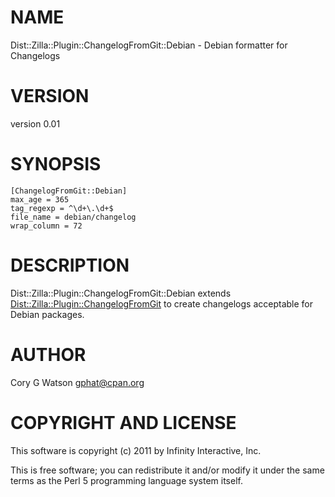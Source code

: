 # NAME

Dist::Zilla::Plugin::ChangelogFromGit::Debian - Debian formatter for Changelogs

# VERSION

version 0.01

# SYNOPSIS

    [ChangelogFromGit::Debian]
    max_age = 365
    tag_regexp = ^\d+\.\d+$
    file_name = debian/changelog
    wrap_column = 72

# DESCRIPTION

Dist::Zilla::Plugin::ChangelogFromGit::Debian extends
[Dist::Zilla::Plugin::ChangelogFromGit](http://search.cpan.org/perldoc?Dist::Zilla::Plugin::ChangelogFromGit) to create changelogs acceptable
for Debian packages.

# AUTHOR

Cory G Watson <gphat@cpan.org>

# COPYRIGHT AND LICENSE

This software is copyright (c) 2011 by Infinity Interactive, Inc.

This is free software; you can redistribute it and/or modify it under
the same terms as the Perl 5 programming language system itself.
